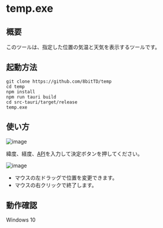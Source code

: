 # temp.exe
## 概要
このツールは、指定した位置の気温と天気を表示するツールです。

## 起動方法
```
git clone https://github.com/8bitTD/temp
cd temp
npm install
npm run tauri build
cd src-tauri/target/release
temp.exe
```
## 使い方
![image](https://github.com/8bitTD/temp/assets/19583059/66f3e2f8-d8db-4562-a761-8966575c2d42)

緯度、経度、[API](https://home.openweathermap.org/api_keys)を入力して決定ボタンを押してください。

![image](https://github.com/8bitTD/temp/assets/19583059/e7cef7a5-b2ef-49ef-94d1-73966c94c2b2)

* マウスの左ドラッグで位置を変更できます。
* マウスの右クリックで終了します。

## 動作確認
Windows 10
